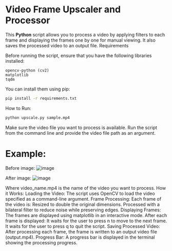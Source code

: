 # Video Frame Upscaler and Processor

This **Python** script allows you to process a video by applying filters to each frame and displaying the frames one by one for manual viewing. It also saves the processed video to an output file.
Requirements

Before running the script, ensure that you have the following libraries installed:

    opencv-python (cv2)
    matplotlib
    tqdm

You can install them using pip:
``` bash
pip install -r requirements.txt
```
How to Run:
```py
python upscale.py sample.mp4
```

Make sure the video file you want to process is available.
Run the script from the command line and provide the video file path as an argument.

# Example:

Before image:
![image](https://github.com/user-attachments/assets/d7c41072-cee0-4dcc-afae-18879282eaa1)


After image:
![image](https://github.com/user-attachments/assets/c3ee72d6-5ad6-4eae-9954-63324fb009cc)



Where video_name.mp4 is the name of the video you want to process.
How it Works:
    Loading the Video: The script uses OpenCV to load the video specified as a command-line argument.
    Frame Processing: Each frame of the video is:
        Resized to double the original dimensions.
        Processed with a bilateral filter to reduce noise while preserving edges.
    Displaying Frames: The frames are displayed using matplotlib in an interactive mode. After each frame is displayed:
        It waits for the user to press n to move to the next frame.
        It waits for the user to press q to quit the script.
    Saving Processed Video: After processing each frame, the frame is written to an output video file (output.mp4).
    Progress Bar: A progress bar is displayed in the terminal showing the processing progress.

